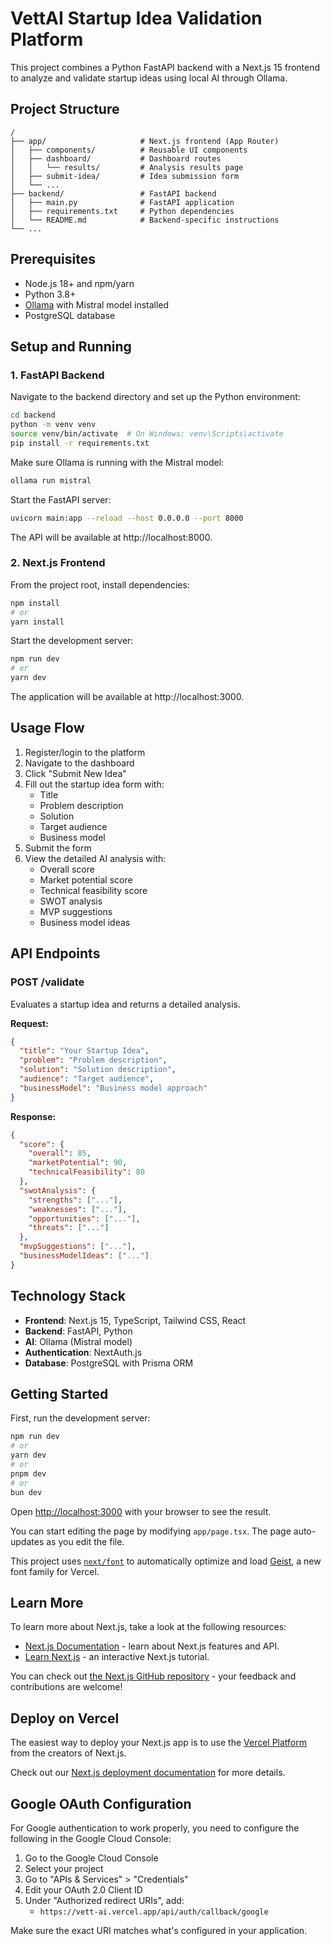 # VettAI Startup Idea Validation Platform

This project combines a Python FastAPI backend with a Next.js 15 frontend to analyze and validate startup ideas using local AI through Ollama.

## Project Structure

```
/
├── app/                     # Next.js frontend (App Router)
│   ├── components/          # Reusable UI components
│   ├── dashboard/           # Dashboard routes
│   │   └── results/         # Analysis results page
│   ├── submit-idea/         # Idea submission form
│   └── ...
├── backend/                 # FastAPI backend
│   ├── main.py              # FastAPI application 
│   ├── requirements.txt     # Python dependencies
│   └── README.md            # Backend-specific instructions
└── ...
```

## Prerequisites

- Node.js 18+ and npm/yarn
- Python 3.8+
- [Ollama](https://ollama.ai/) with Mistral model installed
- PostgreSQL database

## Setup and Running

### 1. FastAPI Backend

Navigate to the backend directory and set up the Python environment:

```bash
cd backend
python -m venv venv
source venv/bin/activate  # On Windows: venv\Scripts\activate
pip install -r requirements.txt
```

Make sure Ollama is running with the Mistral model:

```bash
ollama run mistral
```

Start the FastAPI server:

```bash
uvicorn main:app --reload --host 0.0.0.0 --port 8000
```

The API will be available at http://localhost:8000.

### 2. Next.js Frontend

From the project root, install dependencies:

```bash
npm install
# or
yarn install
```

Start the development server:

```bash
npm run dev
# or
yarn dev
```

The application will be available at http://localhost:3000.

## Usage Flow

1. Register/login to the platform
2. Navigate to the dashboard
3. Click "Submit New Idea" 
4. Fill out the startup idea form with:
   - Title
   - Problem description
   - Solution
   - Target audience
   - Business model
5. Submit the form
6. View the detailed AI analysis with:
   - Overall score
   - Market potential score
   - Technical feasibility score
   - SWOT analysis
   - MVP suggestions
   - Business model ideas

## API Endpoints

### POST /validate

Evaluates a startup idea and returns a detailed analysis.

**Request:**
```json
{
  "title": "Your Startup Idea",
  "problem": "Problem description",
  "solution": "Solution description",
  "audience": "Target audience",
  "businessModel": "Business model approach"
}
```

**Response:**
```json
{
  "score": {
    "overall": 85,
    "marketPotential": 90,
    "technicalFeasibility": 80
  },
  "swotAnalysis": {
    "strengths": ["..."],
    "weaknesses": ["..."],
    "opportunities": ["..."],
    "threats": ["..."]
  },
  "mvpSuggestions": ["..."],
  "businessModelIdeas": ["..."]
}
```

## Technology Stack

- **Frontend**: Next.js 15, TypeScript, Tailwind CSS, React
- **Backend**: FastAPI, Python
- **AI**: Ollama (Mistral model)
- **Authentication**: NextAuth.js
- **Database**: PostgreSQL with Prisma ORM

## Getting Started

First, run the development server:

```bash
npm run dev
# or
yarn dev
# or
pnpm dev
# or
bun dev
```

Open [http://localhost:3000](http://localhost:3000) with your browser to see the result.

You can start editing the page by modifying `app/page.tsx`. The page auto-updates as you edit the file.

This project uses [`next/font`](https://nextjs.org/docs/app/building-your-application/optimizing/fonts) to automatically optimize and load [Geist](https://vercel.com/font), a new font family for Vercel.

## Learn More

To learn more about Next.js, take a look at the following resources:

- [Next.js Documentation](https://nextjs.org/docs) - learn about Next.js features and API.
- [Learn Next.js](https://nextjs.org/learn) - an interactive Next.js tutorial.

You can check out [the Next.js GitHub repository](https://github.com/vercel/next.js) - your feedback and contributions are welcome!

## Deploy on Vercel

The easiest way to deploy your Next.js app is to use the [Vercel Platform](https://vercel.com/new?utm_medium=default-template&filter=next.js&utm_source=create-next-app&utm_campaign=create-next-app-readme) from the creators of Next.js.

Check out our [Next.js deployment documentation](https://nextjs.org/docs/app/building-your-application/deploying) for more details.

## Google OAuth Configuration

For Google authentication to work properly, you need to configure the following in the Google Cloud Console:

1. Go to the Google Cloud Console
2. Select your project
3. Go to "APIs & Services" > "Credentials"
4. Edit your OAuth 2.0 Client ID
5. Under "Authorized redirect URIs", add:
   - `https://vett-ai.vercel.app/api/auth/callback/google`

Make sure the exact URI matches what's configured in your application.

